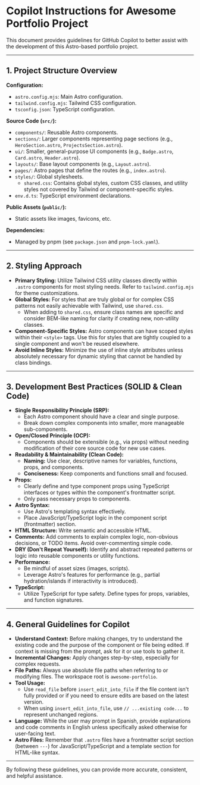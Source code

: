 # Copilot Instructions for Awesome Portfolio Project

This document provides guidelines for GitHub Copilot to better assist with the development of this Astro-based portfolio project.

---

## 1. Project Structure Overview

**Configuration:**
- `astro.config.mjs`: Main Astro configuration.
- `tailwind.config.mjs`: Tailwind CSS configuration.
- `tsconfig.json`: TypeScript configuration.

**Source Code (`src/`):**
- `components/`: Reusable Astro components.
- `sections/`: Larger components representing page sections (e.g., `HeroSection.astro`, `ProjectsSection.astro`).
- `ui/`: Smaller, general-purpose UI components (e.g., `Badge.astro`, `Card.astro`, `Header.astro`).
- `layouts/`: Base layout components (e.g., `Layout.astro`).
- `pages/`: Astro pages that define the routes (e.g., `index.astro`).
- `styles/`: Global stylesheets.
    - `shared.css`: Contains global styles, custom CSS classes, and utility styles not covered by Tailwind or component-specific styles.
- `env.d.ts`: TypeScript environment declarations.

**Public Assets (`public/`):**
- Static assets like images, favicons, etc.

**Dependencies:**
- Managed by pnpm (see `package.json` and `pnpm-lock.yaml`).

---

## 2. Styling Approach

- **Primary Styling:** Utilize Tailwind CSS utility classes directly within `.astro` components for most styling needs. Refer to `tailwind.config.mjs` for theme customizations.
- **Global Styles:** For styles that are truly global or for complex CSS patterns not easily achievable with Tailwind, use `shared.css`.
    - When adding to `shared.css`, ensure class names are specific and consider BEM-like naming for clarity if creating new, non-utility classes.
- **Component-Specific Styles:** Astro components can have scoped styles within their `<style>` tags. Use this for styles that are tightly coupled to a single component and won't be reused elsewhere.
- **Avoid Inline Styles:** Minimize the use of inline style attributes unless absolutely necessary for dynamic styling that cannot be handled by class bindings.

---

## 3. Development Best Practices (SOLID & Clean Code)

- **Single Responsibility Principle (SRP):**
    - Each Astro component should have a clear and single purpose.
    - Break down complex components into smaller, more manageable sub-components.
- **Open/Closed Principle (OCP):**
    - Components should be extensible (e.g., via props) without needing modification of their core source code for new use cases.
- **Readability & Maintainability (Clean Code):**
    - **Naming:** Use clear, descriptive names for variables, functions, props, and components.
    - **Conciseness:** Keep components and functions small and focused.
- **Props:**
    - Clearly define and type component props using TypeScript interfaces or types within the component's frontmatter script.
    - Only pass necessary props to components.
- **Astro Syntax:**
    - Use Astro's templating syntax effectively.
    - Place JavaScript/TypeScript logic in the component script (frontmatter) section.
- **HTML Structure:** Write semantic and accessible HTML.
- **Comments:** Add comments to explain complex logic, non-obvious decisions, or TODO items. Avoid over-commenting simple code.
- **DRY (Don't Repeat Yourself):** Identify and abstract repeated patterns or logic into reusable components or utility functions.
- **Performance:**
    - Be mindful of asset sizes (images, scripts).
    - Leverage Astro's features for performance (e.g., partial hydration/islands if interactivity is introduced).
- **TypeScript:**
    - Utilize TypeScript for type safety. Define types for props, variables, and function signatures.

---

## 4. General Guidelines for Copilot

- **Understand Context:** Before making changes, try to understand the existing code and the purpose of the component or file being edited. If context is missing from the prompt, ask for it or use tools to gather it.
- **Incremental Changes:** Apply changes step-by-step, especially for complex requests.
- **File Paths:** Always use absolute file paths when referring to or modifying files. The workspace root is `awesome-portfolio`.
- **Tool Usage:**
    - Use `read_file` before `insert_edit_into_file` if the file content isn't fully provided or if you need to ensure edits are based on the latest version.
    - When using `insert_edit_into_file`, use `// ...existing code...` to represent unchanged regions.
- **Language:** While the user may prompt in Spanish, provide explanations and code comments in English unless specifically asked otherwise for user-facing text.
- **Astro Files:** Remember that `.astro` files have a frontmatter script section (between `---`) for JavaScript/TypeScript and a template section for HTML-like syntax.

---

By following these guidelines, you can provide more accurate, consistent, and helpful assistance.